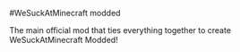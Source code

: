 #WeSuckAtMinecraft modded

The main official mod that ties everything together to create WeSuckAtMinecraft Modded!
